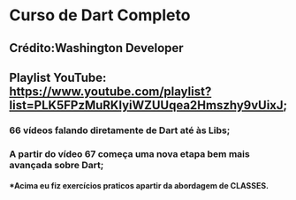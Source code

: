 # Curso de Dart Completo<br>
## Crédito:Washington Developer <br>
## Playlist YouTube: https://www.youtube.com/playlist?list=PLK5FPzMuRKlyiWZUUqea2Hmszhy9vUixJ; <br>
### 66 vídeos falando diretamente de Dart até às Libs; <br>
### A partir do vídeo 67 começa uma nova etapa bem mais avançada sobre Dart; <br>

#### *Acima eu fiz exercícios praticos apartir da abordagem de CLASSES. <br>
